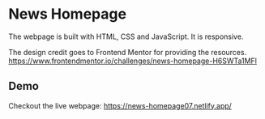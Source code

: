 
# News Homepage

The webpage is built with HTML, CSS and JavaScript. It is responsive.

The design credit goes to Frontend Mentor for providing the resources.
https://www.frontendmentor.io/challenges/news-homepage-H6SWTa1MFl



## Demo

Checkout the live webpage: https://news-homepage07.netlify.app/

